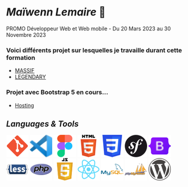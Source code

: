 # *Maïwenn Lemaire* :call_me_hand:
PROMO Développeur Web et Web mobile - Du 20 Mars 2023 au 30 Novembre 2023
### Voici différents projet sur lesquelles je travaille durant cette formation 
* [MASSIF](https://maiwl.github.io/MASSIF/)
* [LEGENDARY](https://maiwl.github.io/Legendary/)
### Projet avec Bootstrap 5 en cours...
* [Hosting](https://maiwl.github.io/Hosting/)
## *Languages & Tools*
![GitHub](./Images/Git_icon%20(1).svg)
![VSCode](./Images/Visual_Studio_Code_1.35_icon.svg)
![Figma](./Images/Figma-logo.svg)
![HTML](./Images/html.svg)
![CSS](./Images/css.svg)
![SF](./Images/symfony.svg) 
![Bootstrap](./Images/Bootstrap_logo.svg)
![Less](./Images/LESS.svg)
![PHP](./Images/php.svg)
![JS](./Images/JS.svg)
![React](./Images/react.svg)
![MySQL](./Images/mysql.svg)
![PHPMyAdmin](./Images/PhpMyAdmin.svg)
![WordPress](./Images/Wordpress-Logo.svg)
